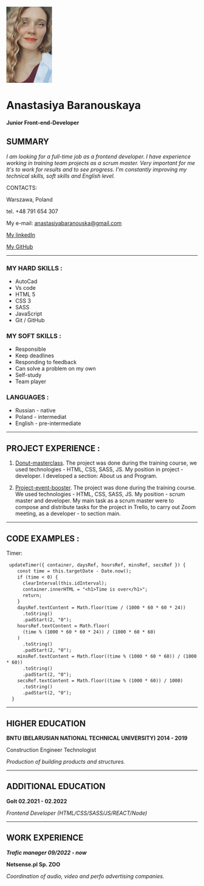 ![My photo](./7B09783C-287F-488D-83C3-86033904D385.JPG)
# Anastasiya Baranouskaya

#### **Junior Front-end-Developer**

## SUMMARY
_I am looking for a full-time job as a frontend developer. I have
experience working in training team projects as a scrum master.
Very important for me It's to work for results and to see progress.
I'm constantly improving my technical skills, soft skills and
English level._


CONTACTS:

Warszawa, Poland

tel. +48 791 654 307

My e-mail: anastasiyabaranouska@gmail.com

[My linkedIn](https://www.linkedin.com/in/anastasiyabaranouskayaa9b549113)

[My GitHub](https://github.com/Anastasiya-Baranouskaya)

****

### MY HARD SKILLS :
* AutoCad
* Vs code
* HTML 5
* CSS 3
* SASS
* JavaScript
* Git / GitHub

### MY SOFT SKILLS :
+ Responsible
+ Keep deadlines
+ Responding to feedback
+ Can solve a problem on my own
+ Self-study
+ Team player

### LANGUAGES :
- Russian - native
- Poland - intermediat
- English - pre-intermediate

****

## PROJECT EXPERIENCE :
1. [Donut-masterclass](https://github.com/AnastasiyaBaranouskaya/donut-masterclass). 
The project was done
during the training course, we used technologies - HTML,
CSS, SASS, JS. My position in project - developer. I developed a section: About us and Program.

2. [Project-event-booster](https://github.com/AnastasiyaBaranouskaya/project-event-booster). The project was done during the training course. We used technologies - HTML,
CSS, SASS, JS. My position - scrum master and developer. My main task as a scrum master were to compose and distribute tasks for the project in Trello, to carry out Zoom meeting, as a developer - to section main.

******

## CODE EXAMPLES :
Timer:
```
 updateTimer({ container, daysRef, hoursRef, minsRef, secsRef }) {
    const time = this.targetDate - Date.now();    
    if (time < 0) {
      clearInterval(this.idInterval);
      container.innerHTML = "<h1>Time is over</h1>";
      return;
    }
    daysRef.textContent = Math.floor(time / (1000 * 60 * 60 * 24))
      .toString()
      .padStart(2, "0");
    hoursRef.textContent = Math.floor(
      (time % (1000 * 60 * 60 * 24)) / (1000 * 60 * 60)
    )
      .toString()
      .padStart(2, "0");
    minsRef.textContent = Math.floor((time % (1000 * 60 * 60)) / (1000 * 60))
      .toString()
      .padStart(2, "0");
    secsRef.textContent = Math.floor((time % (1000 * 60)) / 1000)
      .toString()
      .padStart(2, "0");
  }
```



*****


## HIGHER EDUCATION
__BNTU (BELARUSIAN NATIONAL TECHNICAL UNIVERSITY) 2014 - 2019__

Сonstruction Engineer Technologist

_Production of building products and structures._

*******

## ADDITIONAL EDUCATION
__GoIt 02.2021 - 02.2022__

_Frontend Developer (HTML/CSS/SASS/JS/REACT/Node)_

******

## WORK EXPERIENCE
___Trafic manager  09/2022 - now___


__Netsense.pl Sp. ZOO__

_Coordination of audio, video and perfo advertising companies._